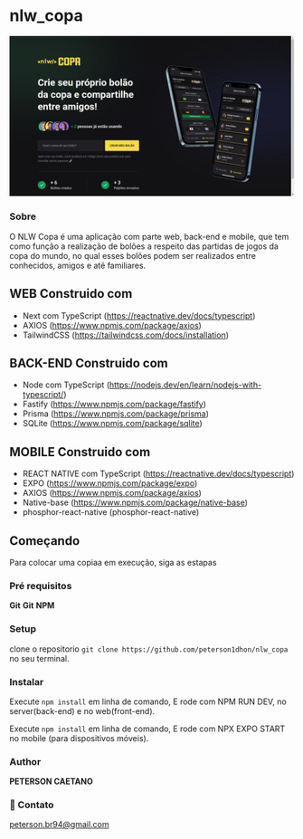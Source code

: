 # nlw_copa

 
 ![screenshot](./web/src/assets/img3.jpeg)

 ### Sobre

 O NLW Copa é uma aplicação com parte web, back-end e mobile, que tem como função a realização de bolões a respeito das partidas de jogos da copa do mundo, no qual esses bolões podem ser realizados entre conhecidos, amigos e até familiares.

## WEB Construido com 

- Next com TypeScript (https://reactnative.dev/docs/typescript)
- AXIOS (https://www.npmjs.com/package/axios)
- TailwindCSS (https://tailwindcss.com/docs/installation)

## BACK-END Construido com 

- Node com TypeScript (https://nodejs.dev/en/learn/nodejs-with-typescript/)
- Fastify (https://www.npmjs.com/package/fastify)
- Prisma (https://www.npmjs.com/package/prisma)
- SQLite (https://www.npmjs.com/package/sqlite)

## MOBILE Construido com 

- REACT NATIVE com TypeScript (https://reactnative.dev/docs/typescript)
- EXPO (https://www.npmjs.com/package/expo)
- AXIOS (https://www.npmjs.com/package/axios)
- Native-base (https://www.npmjs.com/package/native-base)
- phosphor-react-native (phosphor-react-native)

## Começando

Para colocar uma copiaa em execução, siga as estapas

### Pré requisitos

**Git** 
**Git** 
**NPM** 

### Setup
clone o repositorio `git clone https://github.com/peterson1dhon/nlw_copa` no seu terminal.

### Instalar

Execute `npm install` em linha de comando, E rode com NPM RUN DEV, no server(back-end) e no web(front-end).

Execute `npm install` em linha de comando, E rode com NPX EXPO START no mobile (para dispositivos móveis).

### Author 

**PETERSON CAETANO**

### 💛 Contato

peterson.br94@gmail.com

